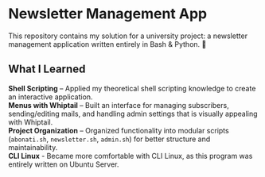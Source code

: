 # Newsletter Management App 
This repository contains my solution for a university project: a newsletter management application written entirely in Bash & Python. 🐚

## What I Learned

**Shell Scripting** – Applied my theoretical shell scripting knowledge to create an interactive application.\
**Menus with Whiptail** – Built an interface for managing subscribers, sending/editing mails, and handling admin settings that is visually appealing with Whiptail.\
**Project Organization** – Organized functionality into modular scripts (`abonati.sh`, `newsletter.sh`, `admin.sh`) for better structure and maintainability.\
**CLI Linux** - Became more comfortable with CLI Linux, as this program was entirely written on Ubuntu Server.
